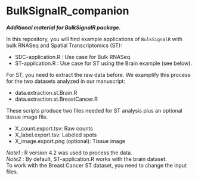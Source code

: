 # BulkSignalR_companion

***Additional material for BulkSignalR package.***

In this repository, you will find example applications of `BulkSignalR` with bulk RNASeq and Spatial Transcriptomics (ST):

- SDC-application.R : Use case for Bulk RNASeq.
- ST-application.R :  Use case for ST using the Brain example (see below).

For ST, you need to extract the raw data before. We examplify this process
for the two datasets analyzed in our manuscript:
- data.extraction.st.Brain.R
- data.extraction.st.BreastCancer.R 

These scripts produce two files needed for ST analysis plus an optional tissue image file.
- X_count.export.tsv: Raw counts
- X_label.export.tsv: Labeled spots
- X_image.export.png (optional): Tissue image

_Note1 :_ R version 4.2 was used to process the data.  
_Note2 :_ By default, ST-application.R works with the brain dataset.  
To work with the Breast Cancer ST dataset, you need to change the input files.
